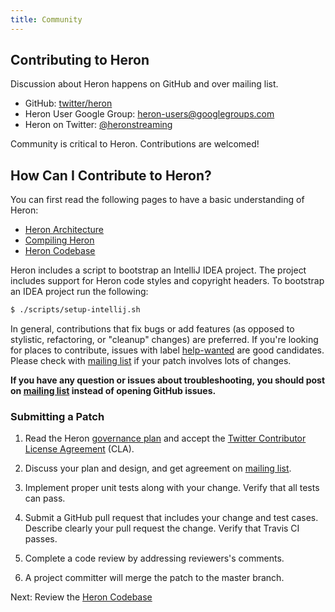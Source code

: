 ```yaml
---
title: Community
---
```



## Contributing to Heron

Discussion about Heron happens on GitHub and over mailing list.

* GitHub: [twitter/heron](https://github.com/twitter/heron)
* Heron User Google Group: [heron-users@googlegroups.com](https://groups.google.com/forum/#!forum/heron-users)
* Heron on Twitter: [@heronstreaming](https://twitter.com/heronstreaming)

Community is critical to Heron. Contributions are welcomed!


## How Can I Contribute to Heron?

You can first read the following pages to have a basic understanding
of Heron:

* [Heron Architecture](../../concepts/architecture/)
* [Compiling Heron](../../developers/compiling/compiling/)
* [Heron Codebase](../codebase/)

Heron includes a script to bootstrap an IntelliJ IDEA project. The project includes support for Heron
code styles and copyright headers. To bootstrap an IDEA project run the following:

```bash
$ ./scripts/setup-intellij.sh
```

In general, contributions that fix bugs or add features (as opposed to stylistic, refactoring, or
"cleanup" changes) are preferred. If you're looking for places to contribute, issues with label
[help-wanted](https://github.com/twitter/heron/issues?q=is%3Aopen+is%3Aissue+label%3Ahelp-wanted)
are good candidates. Please check with [mailing list](https://groups.google.com/forum/#!forum/heron-users)
if your patch involves lots of changes.

**If you have any question or issues about troubleshooting,
you should post on [mailing list](https://groups.google.com/forum/#!forum/heron-users) instead
of opening GitHub issues.**

### Submitting a Patch
1. Read the Heron [governance plan](../governance) and accept the
[Twitter Contributor License Agreement](https://engineering.twitter.com/opensource/cla) (CLA).

2. Discuss your plan and design, and get agreement on
[mailing list](https://groups.google.com/forum/#!forum/heron-users).

3. Implement proper unit tests along with your change. Verify that all tests can pass.

4. Submit a GitHub pull request that includes your change and test cases.
Describe clearly your pull request the change. Verify that Travis CI passes.

5. Complete a code review by addressing reviewers's comments.

6. A project committer will merge the patch to the master branch.

<!--
TODO - post commit process
TODO: links to sourcecode and dev and user groups
-->


Next: Review the [Heron Codebase](../codebase)
